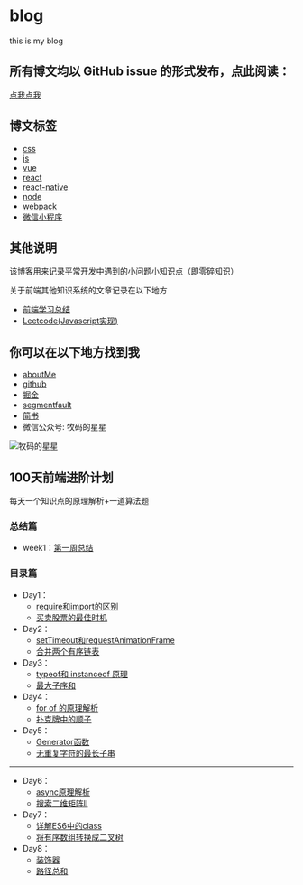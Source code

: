 # blog
 this is my blog
## 所有博文均以 GitHub issue 的形式发布，点此阅读：
[点我点我](https://github.com/funnycoderstar/blog/issues)

## 博文标签
- [css](https://github.com/funnycoderstar/blog/issues?utf8=%E2%9C%93&q=css)
- [js](https://github.com/funnycoderstar/blog/issues?utf8=%E2%9C%93&q=js)
- [vue](https://github.com/funnycoderstar/blog/issues?utf8=%E2%9C%93&q=vue)
- [react](https://github.com/funnycoderstar/blog/issues?utf8=%E2%9C%93&q=react)
- [react-native](https://github.com/funnycoderstar/blog/issues?utf8=%E2%9C%93&q=react-native)
- [node](https://github.com/funnycoderstar/blog/issues?utf8=%E2%9C%93&q=node)
- [webpack](https://github.com/funnycoderstar/blog/issues?utf8=%E2%9C%93&q=webpack)
- [微信小程序](https://github.com/funnycoderstar/blog/issues?utf8=%E2%9C%93&q=wxapp)
## 其他说明
该博客用来记录平常开发中遇到的小问题小知识点（即零碎知识）

关于前端其他知识系统的文章记录在以下地方
- [前端学习总结](https://wangyaxing.cn/summary/)
- [Leetcode(Javascript实现)](https://wangyaxing.cn/leetcode/)


## 你可以在以下地方找到我
- [aboutMe](http://wangyaxing.cn/)
- [github](https://github.com/funnycoderstar)
- [掘金](https://juejin.im/user/58c6a15544d9040068046025/activities)
- [segmentfault](https://segmentfault.com/u/funnycoderstar)
- [简书](https://www.jianshu.com/u/92fec6da2d1a)
- 微信公众号: 牧码的星星

![牧码的星星](https://cdn.suisuijiang.com/ImageMessage/5adad39555703565e79040fa_1583655092168.png)

## 100天前端进阶计划
每天一个知识点的原理解析+一道算法题

### 总结篇
- week1：[第一周总结](https://github.com/funnycoderstar/blog/issues/105)

### 目录篇

- Day1：
    - [require和import的区别](https://github.com/funnycoderstar/blog/issues/106)
    - [买卖股票的最佳时机](https://github.com/funnycoderstar/leetcode/issues/57)
- Day2：
    - [setTimeout和requestAnimationFrame](https://github.com/funnycoderstar/blog/issues/107)
    - [合并两个有序链表]()
- Day3：
    - [typeof和 instanceof 原理](https://github.com/funnycoderstar/blog/issues/108)
    - [最大子序和](https://github.com/funnycoderstar/leetcode/issues/48)
- Day4：
    - [for of 的原理解析](https://github.com/funnycoderstar/blog/issues/109)
    -  [扑克牌中的顺子](https://github.com/funnycoderstar/leetcode/issues/58)
- Day5：
    - [Generator函数](https://github.com/funnycoderstar/blog/issues/104)
    - [无重复字符的最长子串](https://github.com/funnycoderstar/leetcode/issues/32)
---

- Day6：
    - [async原理解析](https://github.com/funnycoderstar/blog/issues/110)
    - [搜索二维矩阵II](https://github.com/funnycoderstar/leetcode/issues/47)
- Day7：
   - [详解ES6中的class](https://github.com/funnycoderstar/blog/issues/111)
   - [将有序数组转换成二叉树](https://github.com/funnycoderstar/leetcode/issues/7) 
- Day8：
   - [装饰器](https://github.com/funnycoderstar/blog/issues/112)
   - [路径总和](https://github.com/funnycoderstar/leetcode/issues/8)